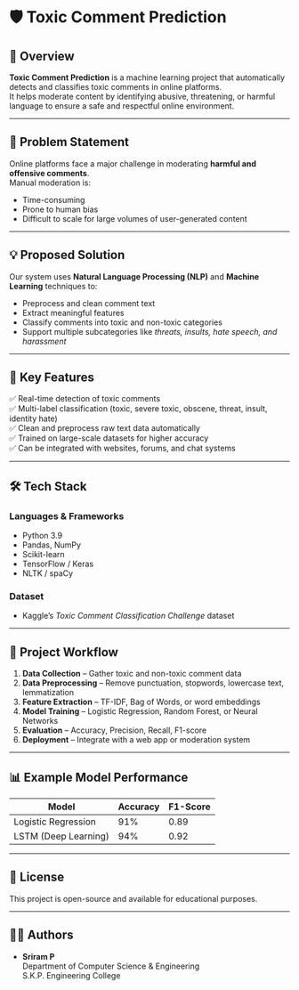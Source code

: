 # 🛡️ Toxic Comment Prediction

## 📌 Overview
**Toxic Comment Prediction** is a machine learning project that automatically detects and classifies toxic comments in online platforms.  
It helps moderate content by identifying abusive, threatening, or harmful language to ensure a safe and respectful online environment.

---

## 🎯 Problem Statement
Online platforms face a major challenge in moderating **harmful and offensive comments**.  
Manual moderation is:
- Time-consuming
- Prone to human bias
- Difficult to scale for large volumes of user-generated content

---

## 💡 Proposed Solution
Our system uses **Natural Language Processing (NLP)** and **Machine Learning** techniques to:
- Preprocess and clean comment text
- Extract meaningful features
- Classify comments into toxic and non-toxic categories
- Support multiple subcategories like *threats, insults, hate speech, and harassment*

---

## 🚀 Key Features
✅ Real-time detection of toxic comments  
✅ Multi-label classification (toxic, severe toxic, obscene, threat, insult, identity hate)  
✅ Clean and preprocess raw text data automatically  
✅ Trained on large-scale datasets for higher accuracy  
✅ Can be integrated with websites, forums, and chat systems

---

## 🛠️ Tech Stack
### **Languages & Frameworks**
- Python 3.9
- Pandas, NumPy
- Scikit-learn
- TensorFlow / Keras
- NLTK / spaCy

### **Dataset**
- Kaggle’s *Toxic Comment Classification Challenge* dataset

---

## 📂 Project Workflow
1. **Data Collection** – Gather toxic and non-toxic comment data  
2. **Data Preprocessing** – Remove punctuation, stopwords, lowercase text, lemmatization  
3. **Feature Extraction** – TF-IDF, Bag of Words, or word embeddings  
4. **Model Training** – Logistic Regression, Random Forest, or Neural Networks  
5. **Evaluation** – Accuracy, Precision, Recall, F1-score  
6. **Deployment** – Integrate with a web app or moderation system

---

## 📊 Example Model Performance
| Model                | Accuracy | F1-Score |
|----------------------|----------|----------|
| Logistic Regression  | 91%      | 0.89     |
| LSTM (Deep Learning) | 94%      | 0.92     |

---

## 📜 License
This project is open-source and available for educational purposes.

---

## 👨‍💻 Authors
- **Sriram P**  
Department of Computer Science & Engineering  
S.K.P. Engineering College

